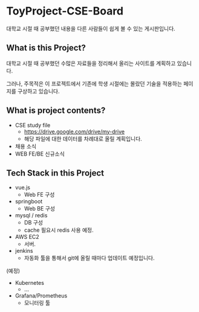 # ToyProject-CSE-Board
대학교 시절 때 공부했던 내용을 다른 사람들이 쉽게 볼 수 있는 게시판입니다. 

## What is this Project?

대학교 시절 때 공부했던 수많은 자료들을 정리해서 올리는 사이트를 계획하고 있습니다.

그러나, 주목적은 이 프로젝트에서 기존에 학생 시절에는 몰랐던 기술을 적용하는 페이지를 구상하고 있습니다.


## What is project contents?

- CSE study file
  - https://drive.google.com/drive/my-drive
  - 해당 파일에 대한 데이터를 차례대로 올릴 계획입니다.
- 채용 소식
- WEB FE/BE 신규소식




## Tech Stack in this Project

- vue.js
  - Web FE 구성
- springboot
  - Web BE 구성
- mysql / redis
  - DB 구성
  - cache 필요시 redis 사용 예정.
- AWS EC2
  - 서버.
- jenkins 
  - 자동화 툴을 통해서 git에 올릴 때마다 업데이트 예정입니다.


(예정)

- Kubernetes
  - ...
- Grafana/Prometheus
  - 모니터링 툴
  

